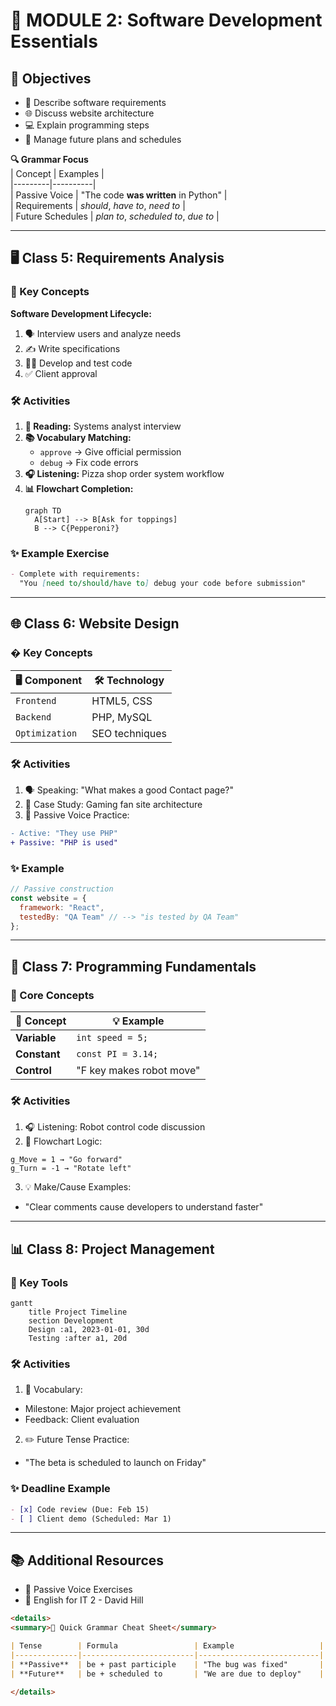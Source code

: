 # 🚀 MODULE 2: Software Development Essentials  

## 🎯 Objectives  
- 📝 Describe software requirements  
- 🌐 Discuss website architecture  
- 💻 Explain programming steps  
- 📅 Manage future plans and schedules  

**🔍 Grammar Focus**  
| Concept | Examples |  
|---------|----------|  
| Passive Voice | "The code **was written** in Python" |  
| Requirements | *should*, *have to*, *need to* |  
| Future Schedules | *plan to*, *scheduled to*, *due to* |  

---

## 🖥️ Class 5: Requirements Analysis  

### 🔑 Key Concepts  
**Software Development Lifecycle:**  
1. 🗣️ Interview users and analyze needs  
2. ✍️ Write specifications  
3. 👨‍💻 Develop and test code  
4. ✅ Client approval  

### 🛠️ Activities  
1. **📖 Reading:** Systems analyst interview  
2. **📚 Vocabulary Matching:**  
   - `approve` → Give official permission  
   - `debug` → Fix code errors  
3. **🎧 Listening:** Pizza shop order system workflow  
4. **📊 Flowchart Completion:**  
   ```mermaid  
   graph TD  
     A[Start] --> B[Ask for toppings]  
     B --> C{Pepperoni?}
   ```

### ✨ Example Exercise
```markdown
- Complete with requirements:  
  "You [need to/should/have to] debug your code before submission"  
```

---

## 🌐 Class 6: Website Design
### � Key Concepts
| 🖥️ **Component**   | 🛠️ **Technology**    |
|-----------------|-------------------|
| `Frontend`      | HTML5, CSS        |
| `Backend`       | PHP, MySQL        |
| `Optimization`  | SEO techniques    |

### 🛠️ Activities
1. 🗣️ Speaking: "What makes a good Contact page?"
2. 📖 Case Study: Gaming fan site architecture
3. 🔄 Passive Voice Practice:
```diff
- Active: "They use PHP"  
+ Passive: "PHP is used"
```

### ✨ Example
```javascript
// Passive construction  
const website = {  
  framework: "React",  
  testedBy: "QA Team" // --> "is tested by QA Team"  
};  
```

---

## 🤖 Class 7: Programming Fundamentals
### 🔑 Core Concepts
| 🧠 Concept   | 💡 Example                  |
|-------------|----------------------------|
| **Variable**  | `int speed = 5;`         |
| **Constant**  | `const PI = 3.14;`       |
| **Control**   | "F key makes robot move" |

### 🛠️ Activities
1. 🎧 Listening: Robot control code discussion
2. 🔀 Flowchart Logic:
```plaintext
g_Move = 1 → "Go forward"  
g_Turn = -1 → "Rotate left"  
```

3. 💡 Make/Cause Examples:
- "Clear comments cause developers to understand faster"

---

## 📊 Class 8: Project Management
### 📅 Key Tools
```mermaid
gantt
    title Project Timeline  
    section Development  
    Design :a1, 2023-01-01, 30d  
    Testing :after a1, 20d  
```

### 🛠️ Activities
1. 📖 Vocabulary:
  - Milestone: Major project achievement
  - Feedback: Client evaluation

2. ✏️ Future Tense Practice:
  - "The beta is scheduled to launch on Friday"

### ✨ Deadline Example
```markdown
- [x] Code review (Due: Feb 15)  
- [ ] Client demo (Scheduled: Mar 1)
```

---

## 📚 Additional Resources
- 🔗 Passive Voice Exercises
- 📖 English for IT 2 - David Hill
```markdown
<details>
<summary>📌 Quick Grammar Cheat Sheet</summary>

| Tense        | Formula                 | Example                   |
|--------------|-------------------------|---------------------------|
| **Passive**  | be + past participle    | "The bug was fixed"       |
| **Future**   | be + scheduled to       | "We are due to deploy"    |

</details>
```
